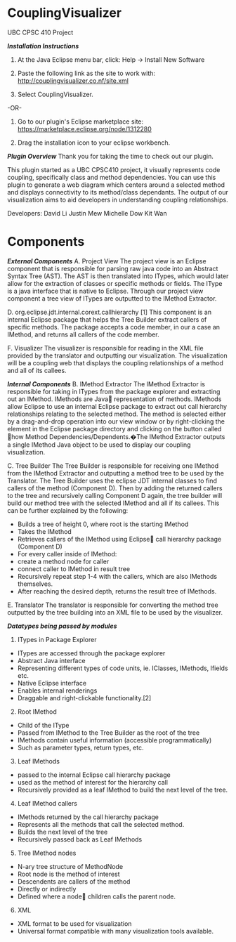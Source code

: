 CouplingVisualizer
==================

UBC CPSC 410 Project

***Installation Instructions***
1. At the Java Eclipse menu bar, click:
Help -> Install New Software

2. Paste the following link as the site to work with:
http://couplingvisualizer.co.nf/site.xml

3. Select CouplingVisualizer. 

-OR-

1. Go to our plugin's Eclipse marketplace site:
https://marketplace.eclipse.org/node/1312280

2. Drag the installation icon to your eclipse workbench.

***Plugin Overview***
Thank you for taking the time to check out our plugin.

This plugin started as a UBC CPSC410 project, it visually represents code coupling, specifically class and method dependencies. You can use this plugin to generate a web diagram which centers around a selected method and displays connectivity to its method/class dependants. The output of our visualization aims to aid developers in understanding coupling relationships.

Developers:
David Li
Justin Mew
Michelle Dow
Kit Wan

Components
==========

***External Components***
A. Project View
    The project view is an Eclipse component that is responsible for parsing raw java code into an Abstract Syntax Tree (AST). The AST is then translated into ITypes, which would later allow for the extraction of classes or specific methods or fields. The IType is a java interface that is native to Eclipse. Through our project view component a tree view of ITypes are outputted to the IMethod Extractor.

D. org.eclipse.jdt.internal.corext.callhierarchy [1]
    This component is an internal Eclipse package that helps the Tree Builder extract callers of specific methods. The package accepts a code member, in our a case an IMethod, and returns all callers of the code member.

F. Visualizer
    The visualizer is responsible for reading in the XML file provided by the translator and outputting our visualization. The visualization will be a coupling web that displays the coupling relationships of a method and all of its callees.

***Internal Components***
B. IMethod Extractor
    The IMethod Extractor is responsible for taking in ITypes from the package explorer and extracting out an IMethod. IMethods are Java representation of methods. IMethods allow Eclipse to use an internal Eclipse package to extract out call hierarchy relationships relating to the selected method. The method is selected either by a drag-and-drop operation into our view window or by right-clicking the element in the Eclipse package directory and clicking on the button called how Method Dependencies/Dependents.�The IMethod Extractor outputs a single IMethod Java object to be used to display our coupling visualization.

C. Tree Builder 
    The Tree Builder is responsible for receiving one IMethod from the IMethod Extractor and outputting a method tree to be used by the Translator. The Tree Builder uses the eclipse JDT internal classes to find callers of the method (Component D). Then by adding the returned callers to the tree and recursively calling Component D again, the tree builder will build our method tree with the selected IMethod and all if its callees. This can be further explained by the following:

- Builds a tree of height 0, where root is the starting IMethod
- Takes the IMethod
- Retrieves callers of the IMethod using Eclipse call hierarchy package (Component D)
- For every caller inside of IMethod:
- create a method node for caller
- connect caller to IMethod in result tree
- Recursively repeat step 1-4 with the callers, which are also IMethods themselves.
- After reaching the desired depth, returns the result tree of IMethods.
 
E. Translator
    The translator is responsible for converting the method tree outputted by the tree building into an XML file to be used by the visualizer. 

***Datatypes being passed by modules***
1. ITypes in Package Explorer
- ITypes are accessed through the package explorer
- Abstract Java interface 
- Representing different types of code units, ie. IClasses, IMethods, Ifields etc. 
- Native Eclipse interface
- Enables internal renderings
- Draggable and right-clickable functionality.[2]

2. Root IMethod
- Child of the IType
- Passed from IMethod to the Tree Builder as the root of the tree
- IMethods contain useful information (accessible programmatically) 
- Such as parameter types, return types, etc.

3. Leaf IMethods
- passed to the internal Eclipse call hierarchy package
 - used as the method of interest for the hierarchy call
- Recursively provided as a leaf IMethod to build the next level of the tree.

4. Leaf IMethod callers  
- IMethods returned by the call hierarchy package
- Represents all the methods that call the selected method.
- Builds the next level of the tree 
- Recursively passed back as Leaf IMethods

5. Tree IMethod nodes
- N-ary tree structure of MethodNode 
- Root node is the method of interest
- Descendents are callers of the method
- Directly or indirectly 
- Defined where a node children calls the parent node. 

6. XML
- XML format to be used for visualization
- Universal format compatible with many visualization tools available.
